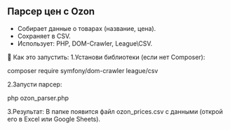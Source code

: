## Парсер цен с Ozon
- Собирает данные о товарах (название, цена).
- Сохраняет в CSV.
- Использует: PHP, DOM-Crawler, League\CSV.

🔧 Как это запустить:
1.Установи библиотеки (если нет Composer):

composer require symfony/dom-crawler league/csv

2.Запусти парсер:

php ozon_parser.php

3.Результат:
В папке появится файл ozon_prices.csv с данными (открой его в Excel или Google Sheets).
